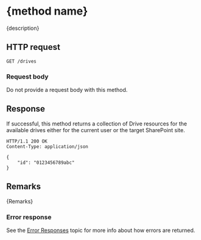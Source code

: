 # {method name}

{description}

## HTTP request

<!-- {"blockType": "request", "name": "template-method-name", "scopes": "files.readwrite service.sharepoint" } -->

```http
GET /drives
```

### Request body

Do not provide a request body with this method.

## Response

If successful, this method returns a collection of Drive resources for the available drives either for the current user or the target SharePoint site.

<!-- { "blockType": "response", "@odata.type": "oneDrive.drive", "truncated": true } -->

```http
HTTP/1.1 200 OK
Content-Type: application/json

{
    "id": "0123456789abc"
}
```

## Remarks

{Remarks}

### Error response

See the [Error Responses][error-response] topic for more info about how errors are returned.

[error-response]: ../docs/misc/errors.md

<!--
 {
  "type": "#page.annotation",
  "description": "Page description for SEO",
  "keywords": "Keywords for SEO",
  "section": "templates",
  "tocPath": "Path/In/TOC"
} -->

